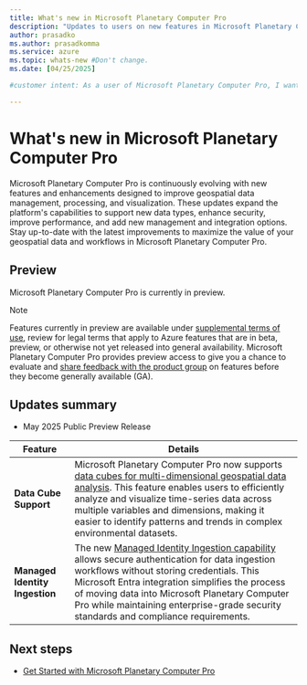 ```yaml
---
title: What's new in Microsoft Planetary Computer Pro
description: "Updates to users on new features in Microsoft Planetary Computer Pro."
author: prasadko
ms.author: prasadkomma
ms.service: azure
ms.topic: whats-new #Don't change.
ms.date: [04/25/2025]

#customer intent: As a user of Microsoft Planetary Computer Pro, I want to know what the new features of the release. 

---
```


# What's new in Microsoft Planetary Computer Pro

Microsoft Planetary Computer Pro is continuously evolving with new features and enhancements designed to improve geospatial data management, processing, and visualization. These updates expand the platform's capabilities to support new data types, enhance security, improve performance, and add new management and integration options. Stay up-to-date with the latest improvements to maximize the value of your geospatial data and workflows in Microsoft Planetary Computer Pro.

## Preview

Microsoft Planetary Computer Pro is currently in preview.

> [!NOTE]  
> Features currently in preview are available under [supplemental terms of use](https://azure.microsoft.com/support/legal/preview-supplemental-terms/), review for legal terms that apply to Azure features that are in beta, preview, or otherwise not yet released into general availability. Microsoft Planetary Computer Pro provides preview access to give you a chance to evaluate and [share feedback with the product group](https://feedback.azure.com/d365community/forum/ef2b2b38-2f25-ec11-b6e6-000d3a4f0f84) on features before they become generally available (GA).


## Updates summary
- May 2025 Public Preview Release

| Feature | Details |
| --- | --- |
| **Data Cube Support** | Microsoft Planetary Computer Pro now supports [data cubes for multi-dimensional geospatial data analysis](./datacube-quickstart.md). This feature enables users to efficiently analyze and visualize time-series data across multiple variables and dimensions, making it easier to identify patterns and trends in complex environmental datasets. |
| **Managed Identity Ingestion** | The new [Managed Identity Ingestion capability](./assign-managed-identity-geocatalog-resource.md) allows secure authentication for data ingestion workflows without storing credentials. This Microsoft Entra integration simplifies the process of moving data into Microsoft Planetary Computer Pro while maintaining enterprise-grade security standards and compliance requirements. |



## Next steps

- [Get Started with Microsoft Planetary Computer Pro](./get-started-planetary-computer.md)
